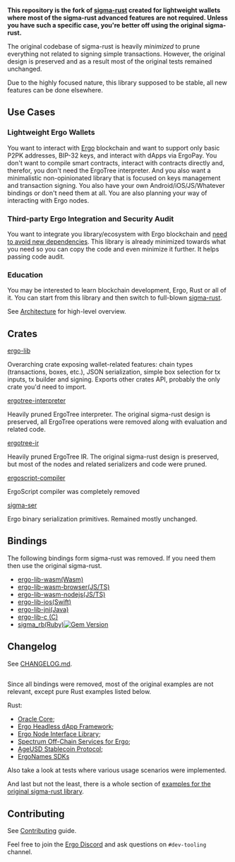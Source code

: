 **This repository is the fork of [sigma-rust](https://github.com/ergoplatform/sigma-rust) created
for lightweight wallets where most of the sigma-rust advanced features are not required.
Unless you have such a specific case, you're better off using the original sigma-rust.**

The original codebase of sigma-rust is heavily _minimized_ to prune everything not related to
signing simple transactions. However, the original design is preserved and as a result most of the
original tests remained unchanged.

Due to the highly focused nature, this library supposed to be stable, all new features can be done elsewhere.

## Use Cases 

### Lightweight Ergo Wallets

You want to interact with [Ergo](https://ergoplatform.org/) blockchain and want to support only
basic P2PK addresses, BIP-32 keys, and interact with dApps via ErgoPay. You don't want to compile
smart contracts, interact with contracts directly and, therefor, you don't need the ErgoTree
interpreter. And you also want a minimalistic non-opinionated library that is focused on keys
management and transaction signing. You also have your own Android/iOS/JS/Whatever bindings or don't
need them at all. You are also planning your way of interacting with Ergo nodes.

### Third-party Ergo Integration and Security Audit 

You want to integrate you library/ecosystem with Ergo blockchain and [need to avoid new dependencies](https://developer.trustwallet.com/developer/wallet-core/newblockchain#rust-implementation).
This library is already minimized towards what you need so you can copy the code and even minimize it further. 
It helps passing code audit.

### Education

You may be interested to learn blockchain development, Ergo, Rust or all of it. You
can start from this library and then switch to full-blown [sigma-rust](https://github.com/ergoplatform/sigma-rust).

See [Architecture](docs/architecture.md) for high-level overview.

## Crates

[ergo-lib](ergo-lib) 

Overarching crate exposing wallet-related features: chain types (transactions, boxes, etc.), JSON serialization, simple box
selection for tx inputs, tx builder and signing. Exports other crates API, probably the only crate you'd need to import.

[ergotree-interpreter](ergotree-interpreter) 

Heavily pruned ErgoTree interpreter. The original sigma-rust design is preserved, all ErgoTree
operations were removed along with evaluation and related code.

[ergotree-ir](ergotree-ir)

Heavily pruned ErgoTree IR. The original sigma-rust design is preserved, but most of the nodes and related serializers and code were pruned.

[ergoscript-compiler](https://github.com/ergoplatform/sigma-rust/tree/develop/ergoscript-compiler) 

ErgoScript compiler was completely removed

[sigma-ser](sigma-ser)

Ergo binary serialization primitives. Remained mostly unchanged.

## Bindings
The following bindings form sigma-rust was removed. If you need them then use the original sigma-rust.
- [ergo-lib-wasm(Wasm)](https://github.com/ergoplatform/sigma-rust/tree/develop/bindings/ergo-lib-wasm) 
- [ergo-lib-wasm-browser(JS/TS)](https://github.com/ergoplatform/sigma-rust/tree/develop/bindings/ergo-lib-wasm)
- [ergo-lib-wasm-nodejs(JS/TS)](https://github.com/ergoplatform/sigma-rust/tree/develop/bindings/ergo-lib-wasm)
- [ergo-lib-ios(Swift)](https://github.com/ergoplatform/sigma-rust/tree/develop/bindings/ergo-lib-ios)
- [ergo-lib-jni(Java)](https://github.com/ergoplatform/sigma-rust/tree/develop/bindings/ergo-lib-jni)
- [ergo-lib-c (C)](https://github.com/ergoplatform/sigma-rust/tree/develop/bindings/ergo-lib-c)
- [sigma_rb(Ruby)](https://github.com/thedlop/sigma_rb)[![Gem Version](https://badge.fury.io/rb/sigma_rb.svg)](https://badge.fury.io/rb/sigma_rb)

## Changelog

See [CHANGELOG.md](ergo-lib/CHANGELOG.md).

## 

Since all bindings were removed, most of the original examples are not relevant, except pure Rust examples listed below.

Rust:

- [Oracle Core](https://github.com/ergoplatform/oracle-core);
- [Ergo Headless dApp Framework](https://github.com/Emurgo/ergo-headless-dapp-framework);
- [Ergo Node Interface Library](https://github.com/Emurgo/ergo-node-interface);
- [Spectrum Off-Chain Services for Ergo](https://github.com/spectrum-finance/spectrum-offchain-ergo);
- [AgeUSD Stablecoin Protocol](https://github.com/Emurgo/age-usd);
- [ErgoNames SDKs](https://github.com/ergonames/sdk/tree/master/rust)


Also take a look at tests where various usage scenarios were implemented.

And last but not the least, there is a whole section of [examples for the original sigma-rust library](https://github.com/ergoplatform/sigma-rust#usage-examples).

## Contributing

See [Contributing](CONTRIBUTING.md) guide.

Feel free to join the [Ergo Discord](https://discord.gg/kj7s7nb) and ask questions on `#dev-tooling` channel.
